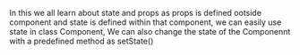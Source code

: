In this we all learn about state and props as props is defined ootside component and state is defined within that component, we can easily use state in class Component, We can also change the state of the Componennt with a predefined method as setState()